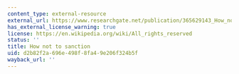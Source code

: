 ```yaml
---
content_type: external-resource
external_url: https://www.researchgate.net/publication/365629143_How_not_to_sanction
has_external_license_warning: true
license: https://en.wikipedia.org/wiki/All_rights_reserved
status: ''
title: How not to sanction
uid: d2b82f2a-696e-498f-8fa4-9e206f324b5f
wayback_url: ''
---
```

